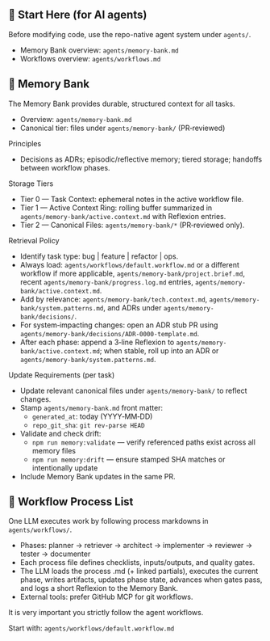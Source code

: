 ## 🔧 Start Here (for AI agents)

Before modifying code, use the repo-native agent system under `agents/`.

- Memory Bank overview: `agents/memory-bank.md`
- Workflows overview: `agents/workflows.md`

## 🔑 Memory Bank

The Memory Bank provides durable, structured context for all tasks.

- Overview: `agents/memory-bank.md`
- Canonical tier: files under `agents/memory-bank/` (PR‑reviewed)

Principles

- Decisions as ADRs; episodic/reflective memory; tiered storage; handoffs between workflow phases.

Storage Tiers

- Tier 0 — Task Context: ephemeral notes in the active workflow file.
- Tier 1 — Active Context Ring: rolling buffer summarized in `agents/memory-bank/active.context.md` with Reflexion entries.
- Tier 2 — Canonical Files: `agents/memory-bank/*` (PR‑reviewed only).

Retrieval Policy

- Identify task type: bug | feature | refactor | ops.
- Always load: `agents/workflows/default.workflow.md` or a different workflow if more applicable, `agents/memory-bank/project.brief.md`, recent `agents/memory-bank/progress.log.md` entries, `agents/memory-bank/active.context.md`.
- Add by relevance: `agents/memory-bank/tech.context.md`, `agents/memory-bank/system.patterns.md`, and ADRs under `agents/memory-bank/decisions/`.
- For system‑impacting changes: open an ADR stub PR using `agents/memory-bank/decisions/ADR-0000-template.md`.
- After each phase: append a 3‑line Reflexion to `agents/memory-bank/active.context.md`; when stable, roll up into an ADR or `agents/memory-bank/system.patterns.md`.

Update Requirements (per task)

- Update relevant canonical files under `agents/memory-bank/` to reflect changes.
- Stamp `agents/memory-bank.md` front matter:
  - `generated_at`: today (YYYY‑MM‑DD)
  - `repo_git_sha`: `git rev-parse HEAD`
- Validate and check drift:
  - `npm run memory:validate` — verify referenced paths exist across all memory files
  - `npm run memory:drift` — ensure stamped SHA matches or intentionally update
- Include Memory Bank updates in the same PR.

## 🧭 Workflow Process List

One LLM executes work by following process markdowns in `agents/workflows/`.

- Phases: planner → retriever → architect → implementer → reviewer → tester → documenter
- Each process file defines checklists, inputs/outputs, and quality gates.
- The LLM loads the process .md (+ linked partials), executes the current phase, writes artifacts, updates phase state, advances when gates pass, and logs a short Reflexion to the Memory Bank.
- External tools: prefer GitHub MCP for git workflows.

It is very important you strictly follow the agent workflows.

Start with: `agents/workflows/default.workflow.md`
